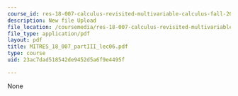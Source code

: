```yaml
---
course_id: res-18-007-calculus-revisited-multivariable-calculus-fall-2011
description: New file Upload
file_location: /coursemedia/res-18-007-calculus-revisited-multivariable-calculus-fall-2011/23ac7dad518542de9452d5a6f9e4495f_MITRES_18_007_partIII_lec06.pdf
file_type: application/pdf
layout: pdf
title: MITRES_18_007_partIII_lec06.pdf
type: course
uid: 23ac7dad518542de9452d5a6f9e4495f

---
```

None